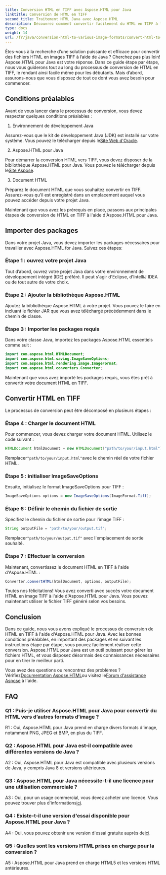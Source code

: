 ```yaml
---
title: Conversion HTML en TIFF avec Aspose.HTML pour Java
linktitle: Conversion de HTML en TIFF
second_title: Traitement HTML Java avec Aspose.HTML
description: Découvrez comment convertir facilement du HTML en TIFF à l'aide d'Aspose.HTML pour Java. Guide étape par étape pour une gestion efficace des documents.
type: docs
weight: 14
url: /fr/java/conversion-html-to-various-image-formats/convert-html-to-tiff/
---
```

Êtes-vous à la recherche d’une solution puissante et efficace pour convertir des fichiers HTML en images TIFF à l’aide de Java ? Cherchez pas plus loin! Aspose.HTML pour Java est votre réponse. Dans ce guide étape par étape, nous vous guiderons tout au long du processus de conversion de HTML en TIFF, le rendant ainsi facile même pour les débutants. Mais d’abord, assurons-nous que vous disposez de tout ce dont vous avez besoin pour commencer.

## Conditions préalables

Avant de vous lancer dans le processus de conversion, vous devez respecter quelques conditions préalables :

1. Environnement de développement Java

 Assurez-vous que le kit de développement Java (JDK) est installé sur votre système. Vous pouvez le télécharger depuis le[Site Web d'Oracle](https://www.oracle.com/java/technologies/javase-downloads.html).

2. Aspose.HTML pour Java

 Pour démarrer la conversion HTML vers TIFF, vous devez disposer de la bibliothèque Aspose.HTML pour Java. Vous pouvez le télécharger depuis le[Site Aspose](https://releases.aspose.com/html/java/).

3. Document HTML

Préparez le document HTML que vous souhaitez convertir en TIFF. Assurez-vous qu'il est enregistré dans un emplacement auquel vous pouvez accéder depuis votre projet Java.

Maintenant que vous avez les prérequis en place, passons aux principales étapes de conversion de HTML en TIFF à l'aide d'Aspose.HTML pour Java.

## Importer des packages

Dans votre projet Java, vous devez importer les packages nécessaires pour travailler avec Aspose.HTML for Java. Suivez ces étapes:

### Étape 1 : ouvrez votre projet Java

Tout d’abord, ouvrez votre projet Java dans votre environnement de développement intégré (IDE) préféré. Il peut s'agir d'Eclipse, d'IntelliJ IDEA ou de tout autre de votre choix.

### Étape 2 : Ajouter la bibliothèque Aspose.HTML

Ajoutez la bibliothèque Aspose.HTML à votre projet. Vous pouvez le faire en incluant le fichier JAR que vous avez téléchargé précédemment dans le chemin de classe.

### Étape 3 : Importer les packages requis

Dans votre classe Java, importez les packages Aspose.HTML essentiels comme suit :

```java
import com.aspose.html.HTMLDocument;
import com.aspose.html.saving.ImageSaveOptions;
import com.aspose.html.rendering.image.ImageFormat;
import com.aspose.html.converters.Converter;
```

Maintenant que vous avez importé les packages requis, vous êtes prêt à convertir votre document HTML en TIFF.

## Convertir HTML en TIFF

Le processus de conversion peut être décomposé en plusieurs étapes :

### Étape 4 : Charger le document HTML

Pour commencer, vous devez charger votre document HTML. Utilisez le code suivant :

```java
HTMLDocument htmlDocument = new HTMLDocument("path/to/your/input.html");
```

 Remplacer`"path/to/your/input.html"`avec le chemin réel de votre fichier HTML.

### Étape 5 : initialiser ImageSaveOptions

Ensuite, initialisez le format ImageSaveOptions pour TIFF :

```java
ImageSaveOptions options = new ImageSaveOptions(ImageFormat.Tiff);
```

### Étape 6 : Définir le chemin du fichier de sortie

Spécifiez le chemin du fichier de sortie pour l'image TIFF :

```java
String outputFile = "path/to/your/output.tif";
```

 Remplacer`"path/to/your/output.tif"` avec l'emplacement de sortie souhaité.

### Étape 7 : Effectuer la conversion

Maintenant, convertissez le document HTML en TIFF à l'aide d'Aspose.HTML :

```java
Converter.convertHTML(htmlDocument, options, outputFile);
```

Toutes nos félicitations! Vous avez converti avec succès votre document HTML en image TIFF à l'aide d'Aspose.HTML pour Java. Vous pouvez maintenant utiliser le fichier TIFF généré selon vos besoins.

## Conclusion

Dans ce guide, nous vous avons expliqué le processus de conversion de HTML en TIFF à l'aide d'Aspose.HTML pour Java. Avec les bonnes conditions préalables, en important des packages et en suivant les instructions étape par étape, vous pouvez facilement réaliser cette conversion. Aspose.HTML pour Java est un outil puissant pour gérer les fichiers HTML, et vous disposez désormais des connaissances nécessaires pour en tirer le meilleur parti.

 Vous avez des questions ou rencontrez des problèmes ? Vérifiez[Documentation Aspose.HTML](https://reference.aspose.com/html/java/)ou visitez le[Forum d'assistance Aspose](https://forum.aspose.com/) à l'aide.

## FAQ

### Q1 : Puis-je utiliser Aspose.HTML pour Java pour convertir du HTML vers d’autres formats d’image ?

R1 : Oui, Aspose.HTML pour Java prend en charge divers formats d'image, notamment PNG, JPEG et BMP, en plus du TIFF.

### Q2 : Aspose.HTML pour Java est-il compatible avec différentes versions de Java ?

A2 : Oui, Aspose.HTML pour Java est compatible avec plusieurs versions de Java, y compris Java 8 et versions ultérieures.

### Q3 : Aspose.HTML pour Java nécessite-t-il une licence pour une utilisation commerciale ?

 A3 : Oui, pour un usage commercial, vous devez acheter une licence. Vous pouvez trouver plus d'informations[ici](https://purchase.aspose.com/buy).

### Q4 : Existe-t-il une version d'essai disponible pour Aspose.HTML pour Java ?

 A4 : Oui, vous pouvez obtenir une version d'essai gratuite auprès de[ici](https://releases.aspose.com/html/java).

### Q5 : Quelles sont les versions HTML prises en charge pour la conversion ?

A5 : Aspose.HTML pour Java prend en charge HTML5 et les versions HTML antérieures.
